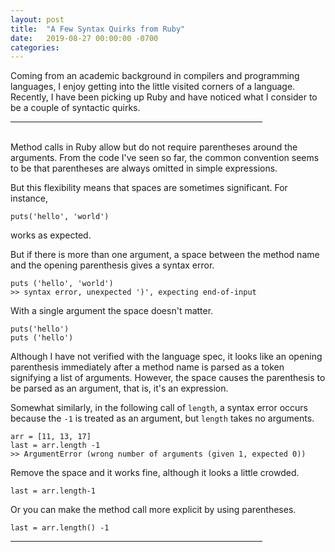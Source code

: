 ```yaml
---
layout: post
title:  "A Few Syntax Quirks from Ruby"
date:   2019-08-27 00:00:00 -0700
categories: 
---
```

Coming from an academic background in compilers and programming languages, I enjoy getting into the little visited corners of a language. Recently, I have been picking up Ruby and have noticed what I consider to be a couple of syntactic quirks.

<hr width="80%" />
<br />
Method calls in Ruby allow but do not require parentheses around the arguments. From the code I've seen so far, the common convention seems to be that parentheses are always omitted in simple expressions.

But this flexibility means that spaces are sometimes significant. For instance, 

  `puts('hello', 'world')`

works as expected.

But if there is more than one argument, a space between the method name and the opening parenthesis gives a syntax error.

  `puts ('hello', 'world')`  
  `>> syntax error, unexpected ')', expecting end-of-input`  

With a single argument the space doesn't matter.

  `puts('hello')`  
  `puts ('hello')`

Although I have not verified with the language spec, it looks like an opening parenthesis immediately after a method name is parsed as a token signifying a list of arguments. However, the space causes the parenthesis to be parsed as an argument, that is, it's an expression.

Somewhat similarly, in the following call of `length`, a syntax error occurs because the `-1` is treated as an argument, but `length` takes no arguments.

  `arr = [11, 13, 17]`  
  `last = arr.length -1`  
  `>> ArgumentError (wrong number of arguments (given 1, expected 0))`

Remove the space and it works fine, although it looks a little crowded.

  `last = arr.length-1`

Or you can make the method call more explicit by using parentheses.

  `last = arr.length() -1`

<hr width="80%" />
<br />

